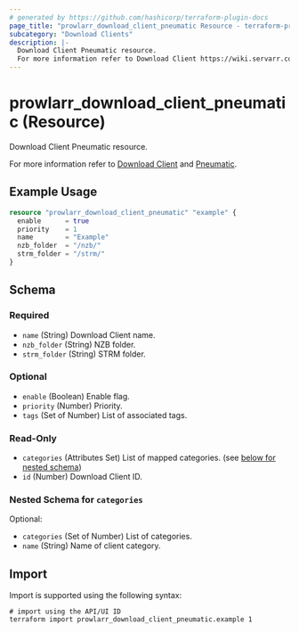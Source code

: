 ```yaml
---
# generated by https://github.com/hashicorp/terraform-plugin-docs
page_title: "prowlarr_download_client_pneumatic Resource - terraform-provider-prowlarr"
subcategory: "Download Clients"
description: |-
  Download Client Pneumatic resource.
  For more information refer to Download Client https://wiki.servarr.com/prowlarr/settings#download-clients and Pneumatic https://wiki.servarr.com/prowlarr/supported#pneumatic.
---
```


# prowlarr_download_client_pneumatic (Resource)

<!-- subcategory:Download Clients -->Download Client Pneumatic resource.
For more information refer to [Download Client](https://wiki.servarr.com/prowlarr/settings#download-clients) and [Pneumatic](https://wiki.servarr.com/prowlarr/supported#pneumatic).

## Example Usage

```terraform
resource "prowlarr_download_client_pneumatic" "example" {
  enable      = true
  priority    = 1
  name        = "Example"
  nzb_folder  = "/nzb/"
  strm_folder = "/strm/"
}
```

<!-- schema generated by tfplugindocs -->
## Schema

### Required

- `name` (String) Download Client name.
- `nzb_folder` (String) NZB folder.
- `strm_folder` (String) STRM folder.

### Optional

- `enable` (Boolean) Enable flag.
- `priority` (Number) Priority.
- `tags` (Set of Number) List of associated tags.

### Read-Only

- `categories` (Attributes Set) List of mapped categories. (see [below for nested schema](#nestedatt--categories))
- `id` (Number) Download Client ID.

<a id="nestedatt--categories"></a>
### Nested Schema for `categories`

Optional:

- `categories` (Set of Number) List of categories.
- `name` (String) Name of client category.

## Import

Import is supported using the following syntax:

```shell
# import using the API/UI ID
terraform import prowlarr_download_client_pneumatic.example 1
```
